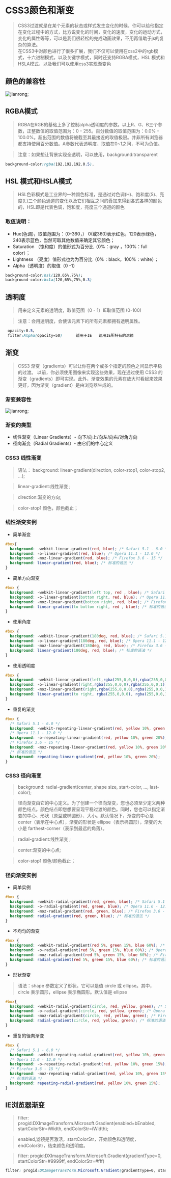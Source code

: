# CSS3颜色和渐变
> CSS3过渡就是在某个元素的状态或样式发生变化的时候，你可以给他指定在变化过程中的方式，比方说变化的时间，变化的速度，变化的运动方式，变化的属性等等，可以是我们很轻松的完成动画效果，不用再借助于js的复杂的算法。<br/>
> 在CSS3中对颜色进行了很多扩展，我们不仅可以使用在css2中的rgb模式，十六进制模式，以及关键字模式，同时还支持RGBA模式，HSL 模式和HSLA模式，以及我们可以使用css3实现渐变色

## 颜色的兼容性 
![jianrong](amWiki/images/rgba.png);

## RGBA模式
> RGBA在RGB的基础上多了控制alpha透明度的参数。以上R、G、B三个参数，正整数值的取值范围为：0 - 255。百分数值的取值范围为：0.0% - 100.0%。超出范围的数值将被截至其最接近的取值极限。并非所有浏览器都支持使用百分数值。A参数代表透明度，取值在0~1之间，不可为负值。

> 注意：如果想让背景实现全透明，可以使用，background:transparent

```css
background-color:rgba(192,192,192,0.5),

```

## HSL 模式和HSLA模式
> HSL色彩模式是工业界的一种颜色标准，是通过对色调(H)、饱和度(S)、亮度(L)三个颜色通道的变化以及它们相互之间的叠加来得到各式各样的颜色的，HSL即是代表色调，饱和度，亮度三个通道的颜色

### 取值说明：
* Hue(色调)，取值范围为：（0-360，） 0(或360)表示红色，120表示绿色，240表示蓝色，当然可取其他数值来确定其它颜色；
* Saturation （饱和度）的值形式为百分比（0%：gray ，100%：full color）；
* Lightness （亮度）值形式也为为百分比（0%：black，100%：white）；
* Alpha（透明度）的取值（0 -1）

```css
background-color:hsl(120,65%,75%);
background-color:hsla(120,65%,75%,0.3)
```


## 透明度
> 用来定义元素的透明度，取值范围（0 - 1）IE取值范围 (0-100)

> 注意：会用透明度，会使该元素下的所有元素都拥有透明属性。

```css
 opacity:0.5，
 filter:Alpha(opacity=50)      适用于IE   运用IE所特有的滤镜
```


## 渐变
> CSS3 渐变（gradients）可以让你在两个或多个指定的颜色之间显示平稳的过渡。 以前，你必须使用图像来实现这些效果，现在通过使用 CSS3 的渐变（gradients）即可实现。此外，渐变效果的元素在放大时看起来效果更好，因为渐变（gradient）是由浏览器生成的。

### 渐变兼容性
![jianrong](amWiki/images/gradients.png);


### 渐变的类型
* 线性渐变（Linear Gradients）- 向下/向上/向左/向右/对角方向
* 径向渐变（Radial Gradients）- 由它们的中心定义


### CSS3 线性渐变
> 语法： background: linear-gradient(direction, color-stop1, color-stop2, ...);

> linear-gradient:线性渐变 ;

> direction:渐变的方向;

> color-stop1:颜色，颜色截止；


### 线性渐变实例
* 简单渐变
```css
#box{
  background: -webkit-linear-gradient(red, blue); /* Safari 5.1 - 6.0 */
  background: -o-linear-gradient(red, blue); /* Opera 11.1 - 12.0 */
  background: -moz-linear-gradient(red, blue); /* Firefox 3.6 - 15 */
  background: linear-gradient(red, blue); /* 标准的语法 */
}
```

* 简单方向渐变
```css
#box {
  background: -webkit-linear-gradient(left top, red , blue); /* Safari 5.1 - 6.0 */
  background: -o-linear-gradient(bottom right, red, blue); /* Opera 11.1 - 12.0 */
  background: -moz-linear-gradient(bottom right, red, blue); /* Firefox 3.6 - 15 */
  background: linear-gradient(to bottom right, red , blue); /* 标准的语法 */
}
```

* 使用角度
```css
#box {
  background: -webkit-linear-gradient(180deg, red, blue); /* Safari 5.1 - 6.0 */
  background: -o-linear-gradient(180deg, red, blue); /* Opera 11.1 - 12.0 */
  background: -moz-linear-gradient(180deg, red, blue); /* Firefox 3.6 - 15 */
  background: linear-gradient(180deg, red, blue); /* 标准的语法 */
}
```

* 使用透明度
```css
#box {
  background: -webkit-linear-gradient(left,rgba(255,0,0,0),rgba(255,0,0,1)); /* Safari 5.1 - 6 */
  background: -o-linear-gradient(right,rgba(255,0,0,0),rgba(255,0,0,1)); /* Opera 11.1 - 12*/
  background: -moz-linear-gradient(right,rgba(255,0,0,0),rgba(255,0,0,1)); /* Firefox 3.6 - 15*/
  background: linear-gradient(to right, rgba(255,0,0,0), rgba(255,0,0,1)); /* 标准的语法 */
}
```
* 重复的渐变
```css
#box {
  /* Safari 5.1 - 6.0 */
  background: -webkit-repeating-linear-gradient(red, yellow 10%, green 20%);
  /* Opera 11.1 - 12.0 */
  background: -o-repeating-linear-gradient(red, yellow 10%, green 20%);
  /* Firefox 3.6 - 15 */
  background: -moz-repeating-linear-gradient(red, yellow 10%, green 20%);
  /* 标准的语法 */
  background: repeating-linear-gradient(red, yellow 10%, green 20%);
}
```

### CSS3 径向渐变
> background: radial-gradient(center, shape size, start-color, ..., last-color);

> 径向渐变由它的中心定义。为了创建一个径向渐变，您也必须至少定义两种颜色结点。颜色结点即您想要呈现平稳过渡的颜色。同时，您也可以指定渐变的中心、形状（原型或椭圆形）、大小。默认情况下，渐变的中心是 center（表示在中心点），渐变的形状是 ellipse（表示椭圆形），渐变的大小是 farthest-corner（表示到最远的角落）。

> radial-gradient:线性渐变 ;

> center:渐变的中心点;

> color-stop1:颜色/颜色截止；

### 径向渐变实例

* 简单实例
```css
#box {
  background: -webkit-radial-gradient(red, green, blue); /* Safari 5.1 - 6.0 */
  background: -o-radial-gradient(red, green, blue); /* Opera 11.6 - 12.0 */
  background: -moz-radial-gradient(red, green, blue); /* Firefox 3.6 - 15 */
  background: radial-gradient(red, green, blue); /* 标准的语法 */
}
```

* 不均匀的渐变
```css
#box {
  background: -webkit-radial-gradient(red 5%, green 15%, blue 60%); /* Safari 5.1 - 6.0 */
  background: -o-radial-gradient(red 5%, green 15%, blue 60%); /* Opera 11.6 - 12.0 */
  background: -moz-radial-gradient(red 5%, green 15%, blue 60%); /* Firefox 3.6 - 15 */
  background: radial-gradient(red 5%, green 15%, blue 60%); /* 标准的语法 */
}
```

* 形状渐变
> 语法：shape 参数定义了形状。它可以是值 circle 或 ellipse。其中，circle 表示圆形，ellipse 表示椭圆形。默认值是 ellipse

  ```css
  #box{
    background: -webkit-radial-gradient(circle, red, yellow, green); /* Safari 5.1 - 6.0 */
    background: -o-radial-gradient(circle, red, yellow, green); /* Opera 11.6 - 12.0 */
    background: -moz-radial-gradient(circle, red, yellow, green); /* Firefox 3.6 - 15 */
    background: radial-gradient(circle, red, yellow, green); /* 标准的语法 */
  }
  ```



* 重复的径向渐变
```css
#box {
  /* Safari 5.1 - 6.0 */
  background: -webkit-repeating-radial-gradient(red, yellow 10%, green 15%);
  /* Opera 11.6 - 12.0 */
  background: -o-repeating-radial-gradient(red, yellow 10%, green 15%);
  /* Firefox 3.6 - 15 */
  background: -moz-repeating-radial-gradient(red, yellow 10%, green 15%);
  /* 标准的语法 */
  background: repeating-radial-gradient(red, yellow 10%, green 15%);
}
```


## IE浏览器渐变
>  filter: progid:DXImageTransform.Microsoft.Gradient(enabled=bEnabled, startColorStr=iWidth, endColorStr=iWidth);

> enabled,滤镜是否激活，startColorStr，开始颜色和透明度，endColorStr，结束颜色和透明度。

> filter: progid:DXImageTransform.Microsoft.Gradient(gradientType=0, startColorStr=#9999ff, endColorStr=#fff)

```css
filter: progid:DXImageTransform.Microsoft.Gradient(gradientType=0, startColorStr=#9999ff, endColorStr=#fff);
```
